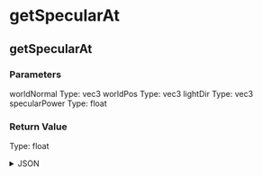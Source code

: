 # getSpecularAt

## getSpecularAt

### Parameters

worldNormal
  Type: vec3
worldPos
  Type: vec3
lightDir
  Type: vec3
specularPower
  Type: float

### Return Value

  Type: float

<details><summary>JSON</summary>

```
{
  "Type": "getSpecularAt",
  "Name": "getSpecularAt",
  "Category": 1,
  "InputPins": [
    {
      "Connection": null,
      "Id": "worldNormal",
      "Type": "vec3"
    },
    {
      "Connection": null,
      "Id": "worldPos",
      "Type": "vec3"
    },
    {
      "Connection": null,
      "Id": "lightDir",
      "Type": "vec3"
    },
    {
      "Connection": null,
      "Id": "specularPower",
      "Type": "float"
    }
  ],
  "OutputPins": [
    {
      "Id": "",
      "Type": "float"
    }
  ]
}
```

</details>

